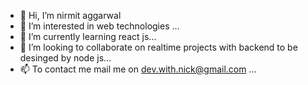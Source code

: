 - 👋 Hi, I’m nirmit aggarwal
- 👀 I’m interested in web technologies ...
- 🌱 I’m currently learning react js...
- 💞️ I’m looking to collaborate on realtime projects with backend to be desinged by node js...
- 📫 To contact me mail me on dev.with.nick@gmail.com ...

<!---
nirmit-agg/nirmit-agg is a ✨ special ✨ repository because its `README.md` (this file) appears on your GitHub profile.
You can click the Preview link to take a look at your changes.
--->
